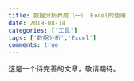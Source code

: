 ```yaml
---
title: 数据分析养成（一） Excel的使用
date: 2019-08-14
categories: ['工具']
tags: ['数据分析','Excel']
comments: true
---
```



这是一个待完善的文章，敬请期待。
